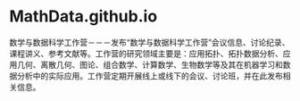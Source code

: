 # MathData.github.io
数学与数据科学工作营－－－发布“数学与数据科学工作营”会议信息、讨论纪录、课程讲义、参考文献等。工作营的研究领域主要是：应用拓扑、拓扑数据分析、应用几何、离散几何、图论、组合数学、计算数学、生物数学等及其在机器学习和数据分析中的实际应用。工作营定期开展线上或线下的会议、讨论班，并在此发布相关信息。

